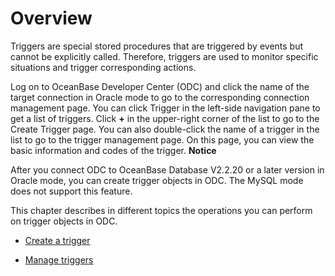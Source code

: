 Overview
=============================

Triggers are special stored procedures that are triggered by events but cannot be explicitly called. Therefore, triggers are used to monitor specific situations and trigger corresponding actions.

Log on to OceanBase Developer Center (ODC) and click the name of the target connection in Oracle mode to go to the corresponding connection management page. You can click Trigger in the left-side navigation pane to get a list of triggers. Click **+** in the upper-right corner of the list to go to the Create Trigger page. You can also double-click the name of a trigger in the list to go to the trigger management page. On this page, you can view the basic information and codes of the trigger.
**Notice**



After you connect ODC to OceanBase Database V2.2.20 or a later version in Oracle mode, you can create trigger objects in ODC. The MySQL mode does not support this feature.

This chapter describes in different topics the operations you can perform on trigger objects in ODC.

* [Create a trigger](../../../6.web-odc-user-guide/11.web-odc-database-objects/7.web-odc-trigger-objects/2.web-odc-create-a-trigger.md)



* [Manage triggers](../../../6.web-odc-user-guide/11.web-odc-database-objects/7.web-odc-trigger-objects/3.web-odc-manage-triggers.md)

